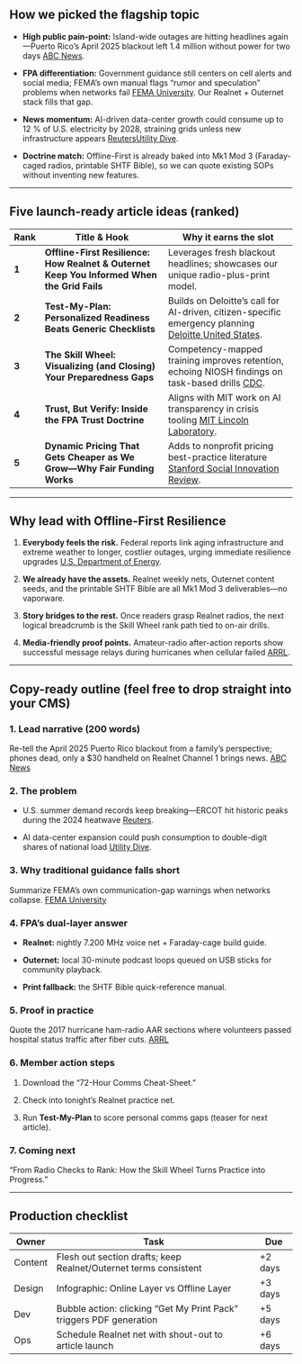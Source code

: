 ## How we picked the flagship topic

- **High public pain-point:** Island-wide outages are hitting headlines again—Puerto Rico’s April 2025 blackout left 1.4 million without power for two days [ABC News](https://abcnews.go.com/International/puerto-rico-plunged-darkness-island-wide-blackout-hits/story?id=120884304).
    
- **FPA differentiation:** Government guidance still centers on cell alerts and social media; FEMA’s own manual flags “rumor and speculation” problems when networks fail [FEMA University](https://training.fema.gov/emiweb/is/is242b/student%20manual/sm_03.pdf). Our Realnet + Outernet stack fills that gap.
    
- **News momentum:** AI-driven data-center growth could consume up to 12 % of U.S. electricity by 2028, straining grids unless new infrastructure appears [Reuters](https://www.reuters.com/business/microsoft-urge-senators-speed-permitting-ai-boost-government-data-access-2025-05-07/?utm_source=chatgpt.com)[Utility Dive](https://www.utilitydive.com/news/sustainable-ai-requires-close-collaboration-between-data-centers-grid-st/747014/).
    
- **Doctrine match:** Offline-First is already baked into Mk1 Mod 3 (Faraday-caged radios, printable SHTF Bible), so we can quote existing SOPs without inventing new features.
    

---

## Five launch-ready article ideas (ranked)

| Rank  | Title & Hook                                                                               | Why it earns the slot                                                                                                                                                                                                                                                             |
| ----- | ------------------------------------------------------------------------------------------ | --------------------------------------------------------------------------------------------------------------------------------------------------------------------------------------------------------------------------------------------------------------------------------- |
| **1** | **Offline-First Resilience: How Realnet & Outernet Keep You Informed When the Grid Fails** | Leverages fresh blackout headlines; showcases our unique radio-plus-print model.                                                                                                                                                                                                  |
| **2** | **Test-My-Plan: Personalized Readiness Beats Generic Checklists**                          | Builds on Deloitte’s call for AI-driven, citizen-specific emergency planning [Deloitte United States](https://www2.deloitte.com/us/en/insights/industry/public-sector/automation-and-generative-ai-in-government/leveraging-ai-in-emergency-management-and-crisis-response.html). |
| **3** | **The Skill Wheel: Visualizing (and Closing) Your Preparedness Gaps**                      | Competency-mapped training improves retention, echoing NIOSH findings on task-based drills [CDC](https://www.cdc.gov/niosh/docs/2023-134/pdfs/2023-134revised062023.pdf).                                                                                                         |
| **4** | **Trust, But Verify: Inside the FPA Trust Doctrine**                                       | Aligns with MIT work on AI transparency in crisis tooling [MIT Lincoln Laboratory](https://www.ll.mit.edu/r-d/projects/transparency-design-network).                                                                                                                              |
| **5** | **Dynamic Pricing That Gets Cheaper as We Grow—Why Fair Funding Works**                    | Adds to nonprofit pricing best-practice literature [Stanford Social Innovation Review](https://ssir.org/articles/entry/nine_tips_to_better_nonprofit_pricing?utm_source=chatgpt.com).                                                                                             |

---

## Why lead with Offline-First Resilience

1. **Everybody feels the risk.** Federal reports link aging infrastructure and extreme weather to longer, costlier outages, urging immediate resilience upgrades [U.S. Department of Energy](https://www.energy.gov/sites/default/files/2024-08/EXEC-2023-003585%20-%20Congressional%20Report%20on%20Preventing%20Outages%20and%20Enhancing%20the%20Resilience%20of%20the%20Electric%20Grid_sb-S1_7.1.pdf?utm_source=chatgpt.com).
    
2. **We already have the assets.** Realnet weekly nets, Outernet content seeds, and the printable SHTF Bible are all Mk1 Mod 3 deliverables—no vaporware.
    
3. **Story bridges to the rest.** Once readers grasp Realnet radios, the next logical breadcrumb is the Skill Wheel rank path tied to on-air drills.
    
4. **Media-friendly proof points.** Amateur-radio after-action reports show successful message relays during hurricanes when cellular failed [ARRL](https://www.arrl.org/files/file/Public%20Service/ARES/2017%20Hurricane%20Season%20AAR.pdf?utm_source=chatgpt.com).
    

---

## Copy-ready outline (feel free to drop straight into your CMS)

### 1. Lead narrative (200 words)

Re-tell the April 2025 Puerto Rico blackout from a family’s perspective; phones dead, only a $30 handheld on Realnet Channel 1 brings news. [ABC News](https://abcnews.go.com/International/puerto-rico-plunged-darkness-island-wide-blackout-hits/story?id=120884304)

### 2. The problem

- U.S. summer demand records keep breaking—ERCOT hit historic peaks during the 2024 heatwave [Reuters](https://www.reuters.com/business/energy/texas-power-demand-set-break-record-during-heat-wave-grid-operator-says-2024-08-20/?utm_source=chatgpt.com).
    
- AI data-center expansion could push consumption to double-digit shares of national load [Utility Dive](https://www.utilitydive.com/news/sustainable-ai-requires-close-collaboration-between-data-centers-grid-st/747014/).
    

### 3. Why traditional guidance falls short

Summarize FEMA’s own communication-gap warnings when networks collapse. [FEMA University](https://training.fema.gov/emiweb/is/is242b/student%20manual/sm_03.pdf)

### 4. FPA’s dual-layer answer

- **Realnet:** nightly 7.200 MHz voice net + Faraday-cage build guide.
    
- **Outernet:** local 30-minute podcast loops queued on USB sticks for community playback.
    
- **Print fallback:** the SHTF Bible quick-reference manual.
    

### 5. Proof in practice

Quote the 2017 hurricane ham-radio AAR sections where volunteers passed hospital status traffic after fiber cuts. [ARRL](https://www.arrl.org/files/file/Public%20Service/ARES/2017%20Hurricane%20Season%20AAR.pdf?utm_source=chatgpt.com)

### 6. Member action steps

1. Download the “72-Hour Comms Cheat-Sheet.”
    
2. Check into tonight’s Realnet practice net.
    
3. Run **Test-My-Plan** to score personal comms gaps (teaser for next article).
    

### 7. Coming next

“From Radio Checks to Rank: How the Skill Wheel Turns Practice into Progress.”

---

## Production checklist

|Owner|Task|Due|
|---|---|---|
|Content|Flesh out section drafts; keep Realnet/Outernet terms consistent|+2 days|
|Design|Infographic: Online Layer vs Offline Layer|+3 days|
|Dev|Bubble action: clicking “Get My Print Pack” triggers PDF generation|+5 days|
|Ops|Schedule Realnet net with shout-out to article launch|+6 days|